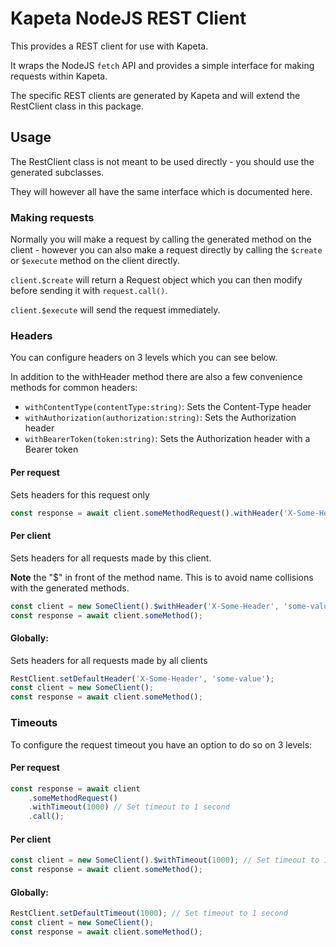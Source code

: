 # Kapeta NodeJS REST Client

This provides a REST client for use with Kapeta.

It wraps the NodeJS `fetch` API and provides a simple interface for making requests within Kapeta.

The specific REST clients are generated by Kapeta and will extend the RestClient class in this package.

## Usage

The RestClient class is not meant to be used directly - you should use the generated subclasses.

They will however all have the same interface which is documented here.

### Making requests

Normally you will make a request by calling the generated method on the client - however you can also make a request directly by calling the `$create` or `$execute` method on the client directly.

`client.$create` will return a Request object which you can then modify before sending it with `request.call()`.

`client.$execute` will send the request immediately.

### Headers

You can configure headers on 3 levels which you can see below.

In addition to the withHeader method there are also a few convenience methods for common headers:

-   `withContentType(contentType:string)`: Sets the Content-Type header
-   `withAuthorization(authorization:string)`: Sets the Authorization header
-   `withBearerToken(token:string)`: Sets the Authorization header with a Bearer token

#### Per request

Sets headers for this request only

```typescript
const response = await client.someMethodRequest().withHeader('X-Some-Header', 'some-value').call();
```

#### Per client

Sets headers for all requests made by this client.

**Note** the "$" in front of the method name. This is to avoid name collisions with the generated methods.

```typescript
const client = new SomeClient().$withHeader('X-Some-Header', 'some-value');
const response = await client.someMethod();
```

#### Globally:

Sets headers for all requests made by all clients

```typescript
RestClient.setDefaultHeader('X-Some-Header', 'some-value');
const client = new SomeClient();
const response = await client.someMethod();
```

### Timeouts

To configure the request timeout you have an option to do so on 3 levels:

#### Per request

```typescript
const response = await client
    .someMethodRequest()
    .withTimeout(1000) // Set timeout to 1 second
    .call();
```

#### Per client

```typescript
const client = new SomeClient().$withTimeout(1000); // Set timeout to 1 second
const response = await client.someMethod();
```

#### Globally:

```typescript
RestClient.setDefaultTimeout(1000); // Set timeout to 1 second
const client = new SomeClient();
const response = await client.someMethod();
```

